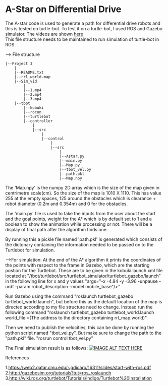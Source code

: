 # A-Star on Differential Drive

The A-star code is used to generate a path for differential drive robots and this is tested on turtle-bot. To test it on a turtle-bot, I used ROS and Gazebo simulator. The videos are shown [here](https://github.com/sgteja/Path-Planning/tree/master/AStar-for-DifferentialDrive/Videos) \
This file structure needs to be maintained to run simulation of turtle-bot in ROS.


--> File structure

	|--Project 3 
		|
		|--README.txt
		|--rrl_world.map
		|--Sim_vid
			|
			|--1.mp4
			|--2.mp4
			|--3.mp4
		|--tbot
			|--kobuki
			|--rocon
			|--turtlebot
			|--controller
				|
				|--src
					|
					|--control
						|
						|--src
							|
							|--Astar.py
							|--main.py
							|--Map.py
							|--tbot_vel.py
							|--path.pkl
							|--Map.npy


The 'Map.npy' is the numpy 2D array which is the size of the map given in centrimetre scale(cm). So the size of the map is 1010 X 1110. This has value 255 at the empty spaces, 125 around the obstacles which is clearance + robot diameter (0.2m and 0.354m) and 0 for the obstacles. 

The 'main.py' file is used to take the inputs from the user about the start and the goal points, weight for the A* which is by default set to 1 and a boolean to show the animation while processing or not. There will be a display of final path after the algorithm finds one. 

By running this a pickle file named 'path.pkl' is generated which consists of the dictonary containing the information needed to be passed on to the Turtlebot for simulation. 

-->For simulation:
At the end of the A* algorithm it prints the coordinates of the points with respect to the frame in Gazebo, which are the starting postion for the Turtlebot. These are to be given in the kobuki.launch.xml file located at "/tbot/turtlebot/src/turtlebot_simulator/turtlebot_gazebo/launch" in the following line for x and y values
"args="-x -4.84 -y -3.96 -unpause -urdf -param robot_description -model mobile_base"/>"

Run Gazebo using the command "roslaunch turtlebot_gazebo turtlebot_world.launch", but before this as the default location of the map is directed according to my file structure need to change. Instead run the following command
"roslaunch turtlebot_gazebo turtlebot_world.launch world_file:=(The address to the directory containing rrl_map.world)"

Then we need to publish the velocities, this can be done by running the python script named "tbot_vel.py". But make sure to change the path to the "path.pkl" file. 
"rosrun control tbot_vel.py"

The Final simulation result is as follows:
[![IMAGE ALT TEXT HERE](http://img.youtube.com/vi/ci5iAQYvzLE/0.jpg)](https://www.youtube.com/watch?v=ci5iAQYvzLE)



References

1.https://web2.qatar.cmu.edu/~gdicaro/16311/slides/start-with-ros.pdf \
2.http://gazebosim.org/tutorials?tut=ros_roslaunch \
3.http://wiki.ros.org/turtlebot/Tutorials/indigo/Turtlebot%20Installation
